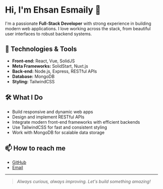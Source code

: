 # Hi, I'm Ehsan Esmaily 👋

I'm a passionate **Full-Stack Developer** with strong experience in building modern web applications. I love working across the stack, from beautiful user interfaces to robust backend systems.

## 🚀 Technologies & Tools

- **Front-end:** React, Vue, SolidJS
- **Meta Frameworks:** SolidStart, Nuxt.js
- **Back-end:** Node.js, Express, RESTful APIs
- **Database:** MongoDB
- **Styling:** TailwindCSS

## 🛠️ What I Do

- Build responsive and dynamic web apps
- Design and implement RESTful APIs
- Integrate modern front-end frameworks with efficient backends
- Use TailwindCSS for fast and consistent styling
- Work with MongoDB for scalable data storage

## 📫 How to reach me

- [GitHub](https://github.com/EhsanEsmaily747)
- [Email](ehsanesmaily747@gmail.com) <!-- Add your email if you want -->

---

> *Always curious, always improving. Let's build something amazing!*
